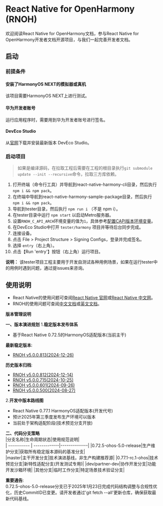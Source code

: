# React Native for OpenHarmony (RNOH)

欢迎阅读React Native for OpenHarmony文档，参与React Native for OpenHarmony开发者文档开源项目，与我们一起完善开发者文档。

## 启动

### 前提条件

#### 安装了HarmonyOS NEXT的模拟器或真机

该项目需要HarmonyOS NEXT上进行测试。

#### 华为开发者账号

运行应用程序时，需要用到华为开发者账号进行签名。

#### DevEco Studio

从[官网](https://developer.huawei.com/consumer/cn/deveco-studio/)下载并安装最新版本 DevEco Studio。

### 启动项目

> 如果是编译源码，在拉取工程后需要在工程的根目录执行`git submodule update --init --recursive`命令，拉取三方库依赖。

1. 打开终端（命令行工具）并导航到react-native-harmony-cli目录，然后执行 `npm i && npm pack`。
1. 在终端中导航到react-native-harmony-sample-package目录，然后执行 `npm i && npm pack`。
1. 导航到tester目录，然后执行 `npm run i` （不是 npm i）。
1. 在tester目录中运行 `npm start` 以启动Metro服务器。
1. 设置`RNOH_C_API_ARCH`环境变量的值为`1`，具体参考[配置CAPI版本环境变量](docs/zh-cn/环境搭建.md#set_capi_path)。
1. 在DevEco Studio中打开 `tester/harmony` 项目并等待后台同步完成。
1. 连接设备。
1. 点击 File > Project Structure > Signing Configs，登录并完成签名。
1. 选择 `entry`（右上角）。
1. 点击【Run 'entry'】按钮（右上角）运行项目。

**说明：** 该tester项目工程主要用于开发自测试各种用例场景，如果在运行tester中的用例时遇到问题，通过提issues来咨询。

## 使用说明

- React Native的使用问题可查阅[React Native 官网](https://reactnative.dev/)或[React Native 中文网](https://reactnative.cn/)。
- RNOH的使用问题可查阅[中文文档](./docs/zh-cn/README.md)或[英文文档](./docs/en/README.md)。


**版本管理说明**

**一、版本演进规划**
1.**稳定版本发布体系**
- 基于React Native 0.72.5的HarmonyOS适配版本(当前主干)

**最新稳定版本**:
- [RNOH v5.0.0.813(2024-12-26)](./docs/zh-cn/release-notes/react-native-harmony-v5.0.0.813.md)

**历史版本归档**:
- [RNOH v5.0.0.812(2024-12-14)](./docs/zh-cn/release-notes/react-native-harmony-v5.0.0.812.md)
- [RNOH v5.0.0.715(2024-10-25)](./docs/zh-cn/release-notes/react-native-harmony-v5.0.0.715.md)
- [RNOH v5.0.0.601(2024-09-26)](./docs/zh-cn/release-notes/react-native-harmony-v5.0.0.601.md)
- [RNOH v5.0.0.500(2024-08-27)](./docs/zh-cn/release-notes/react-native-harmony-v5.0.0.500.md)

2.**开发中版本路线图**
- React Native 0.77.1 HarmonyOS适配版本(开发代号)
- 预计2025年第三季度发布生产环境可以版本
- 当前处于架构适配阶段(技术预览分支开放)

**二、代码分支策略**  
|分支名称|生命周期状态|使用规范说明|  
| ----------- | -------------|--------------|
|0.72.5-ohos-5.0-release|生产维护分支|获取所有稳定版本源码的基准分支|  
|master|主干开发分支|技术演进基线，非生产构建推荐源| 
|0.77.1-rc.1-ohos|技术预览分支|新特性适配分支(开发测试专用)| 
|dev/partner-dev|协作开发分支|功能开发沙箱环境| 
|其他分支|临时工作分支|特定场景技术验证分支|

**重要通告**:  
0.72.5-ohos-5.0-release分支已于2025年1月23日完成代码结构调整与合规性优化，历史CommitID已变更。请开发者通过'git fetch --all'更新仓库，确保获取最新代码基线。